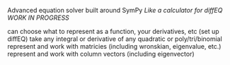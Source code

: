 Advanced equation solver built around SymPy
*Like a calculator for diffEQ*
*WORK IN PROGRESS*

can choose what to represent as a function, your derivatives, etc (set up diffEQ)
take any integral or derivative of any quadratic or poly/tri/binomial
represent and work with matricies (including wronskian, eigenvalue, etc.)
represent and work with column vectors (including eigenvector)